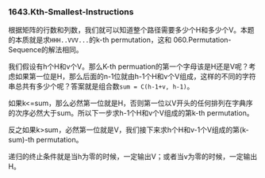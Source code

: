 ### 1643.Kth-Smallest-Instructions

根据矩阵的行数和列数，我们就可以知道整个路径需要多少个H和多少个V。本题的本质就是求```HHH..VVV...```的k-th permutation，这和 060.Permutation-Sequence的解法相同。

我们假设有h个H和v个V。那么K-th permuation的第一个字母该是H还是V呢？考虑如果第一位是H，那么后面的n-1位就由h-1个H和v个V组成，这样的不同的字符串总共有多少个呢？答案就是组合数```sum = C(h-1+v, h-1)```。

如果k<=sum，那么必然第一位就是H，否则第一位以V开头的任何排列在字典序的次序必然大于sum。所以下一步求h-1个H和v个V组成的第k-th permutation。

反之如果k>sum，必然第一位就是V，我们接下来求h个H和v-1个V组成的第(k-sum)-th permutation。

递归的终止条件就是当h为零的时候，一定输出V；或者当v为零的时候，一定输出H。
